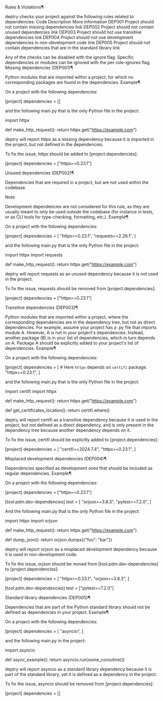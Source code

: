 Rules & Violations¶

deptry checks your project against the following rules related to dependencies:
Code 	Description 	More information
DEP001 	Project should not contain missing dependencies 	link
DEP002 	Project should not contain unused dependencies 	link
DEP003 	Project should not use transitive dependencies 	link
DEP004 	Project should not use development dependencies in non-development code 	link
DEP005 	Project should not contain dependencies that are in the standard library 	link

Any of the checks can be disabled with the ignore flag. Specific dependencies or modules can be ignored with the per-rule-ignores flag.
Missing dependencies (DEP001)¶

Python modules that are imported within a project, for which no corresponding packages are found in the dependencies.
Example¶

On a project with the following dependencies:

[project]
dependencies = []

and the following main.py that is the only Python file in the project:

import httpx

def make_http_request():
    return httpx.get("https://example.com")

deptry will report httpx as a missing dependency because it is imported in the project, but not defined in the dependencies.

To fix the issue, httpx should be added to [project.dependencies]:

[project]
dependencies = ["httpx==0.23.1"]

Unused dependencies (DEP002)¶

Dependencies that are required in a project, but are not used within the codebase.

Note

Development dependencies are not considered for this rule, as they are usually meant to only be used outside the codebase (for instance in tests, or as CLI tools for type-checking, formatting, etc.).
Example¶

On a project with the following dependencies:

[project]
dependencies = [
    "httpx==0.23.1",
    "requests==2.28.1",
]

and the following main.py that is the only Python file in the project:

import httpx
import requests

def make_http_request():
    return httpx.get("https://example.com")

deptry will report requests as an unused dependency because it is not used in the project.

To fix the issue, requests should be removed from [project.dependencies]:

[project]
dependencies = ["httpx==0.23.1"]

Transitive dependencies (DEP003)¶

Python modules that are imported within a project, where the corresponding dependencies are in the dependency tree, but not as direct dependencies. For example, assume your project has a .py file that imports module A. However, A is not in your project's dependencies. Instead, another package (B) is in your list of dependencies, which in turn depends on A. Package A should be explicitly added to your project's list of dependencies.
Example¶

On a project with the following dependencies:

[project]
dependencies = [
    # Here `httpx` depends on `certifi` package.
    "httpx==0.23.1",
]

and the following main.py that is the only Python file in the project:

import certifi
import httpx

def make_http_request():
    return httpx.get("https://example.com")

def get_certificates_location():
    return certifi.where()

deptry will report certifi as a transitive dependency because it is used in the project, but not defined as a direct dependency, and is only present in the dependency tree because another dependency depends on it.

To fix the issue, certifi should be explicitly added to [project.dependencies]:

[project]
dependencies = [
    "certifi==2024.7.4",
    "httpx==0.23.1",
]

Misplaced development dependencies (DEP004)¶

Dependencies specified as development ones that should be included as regular dependencies.
Example¶

On a project with the following dependencies:

[project]
dependencies = ["httpx==0.23.1"]

[tool.pdm.dev-dependencies]
test = [
    "orjson==3.8.3",
    "pytest==7.2.0",
]

And the following main.py that is the only Python file in the project:

import httpx
import orjson

def make_http_request():
    return httpx.get("https://example.com")

def dump_json():
    return orjson.dumps({"foo": "bar"})

deptry will report orjson as a misplaced development dependency because it is used in non-development code.

To fix the issue, orjson should be moved from [tool.pdm.dev-dependencies] to [project.dependencies]:

[project]
dependencies = [
    "httpx==0.23.1",
    "orjson==3.8.3",
]

[tool.pdm.dev-dependencies]
test = ["pytest==7.2.0"]

Standard library dependencies (DEP005)¶

Dependencies that are part of the Python standard library should not be defined as dependencies in your project.
Example¶

On a project with the following dependencies:

[project]
dependencies = [
    "asyncio",
]

and the following main.py in the project:

import asyncio

def async_example():
    return asyncio.run(some_coroutine())

deptry will report asyncio as a standard library dependency because it is part of the standard library, yet it is defined as a dependency in the project.

To fix the issue, asyncio should be removed from [project.dependencies]:

[project]
dependencies = []